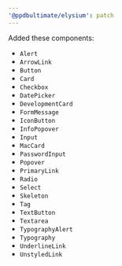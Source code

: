 ```yaml
---
'@ppdbultimate/elysium': patch
---
```


Added these components:

- `Alert`
- `ArrowLink`
- `Button`
- `Card`
- `Checkbox`
- `DatePicker`
- `DevelopmentCard`
- `FormMessage`
- `IconButton`
- `InfoPopover`
- `Input`
- `MacCard`
- `PasswordInput`
- `Popover`
- `PrimaryLink`
- `Radio`
- `Select`
- `Skeleton`
- `Tag`
- `TextButton`
- `Textarea`
- `TypographyAlert`
- `Typography`
- `UnderlineLink`
- `UnstyledLink`
